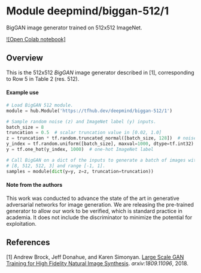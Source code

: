 # Module deepmind/biggan-512/1
BigGAN image generator trained on 512x512 ImageNet.

<!-- dataset: imagenet-ilsvrc-2012-cls -->
<!-- asset-path: legacy -->
<!-- module-type: image-generator -->
<!-- network-architecture: BigGAN -->
<!-- fine-tunable: false -->
<!-- format: hub -->


[![Open Colab notebook]](https://colab.research.google.com/github/tensorflow/hub/blob/master/examples/colab/biggan_generation_with_tf_hub.ipynb)

## Overview

This is the 512x512 *BigGAN* image generator described in [1], corresponding to
Row 5 in Table 2 (res. 512).

#### Example use
```python
# Load BigGAN 512 module.
module = hub.Module('https://tfhub.dev/deepmind/biggan-512/1')

# Sample random noise (z) and ImageNet label (y) inputs.
batch_size = 8
truncation = 0.5  # scalar truncation value in [0.02, 1.0]
z = truncation * tf.random.truncated_normal([batch_size, 128])  # noise sample
y_index = tf.random.uniform([batch_size], maxval=1000, dtype=tf.int32)
y = tf.one_hot(y_index, 1000)  # one-hot ImageNet label

# Call BigGAN on a dict of the inputs to generate a batch of images with shape
# [8, 512, 512, 3] and range [-1, 1].
samples = module(dict(y=y, z=z, truncation=truncation))
```

#### Note from the authors

This work was conducted to advance the state of the art in
generative adversarial networks for image generation.
We are releasing the pre-trained generator to allow our work to be
verified, which is standard practice in academia.
It does not include the discriminator to minimize the potential for
exploitation.

## References

[1] Andrew Brock, Jeff Donahue, and Karen Simonyan.
[Large Scale GAN Training for High Fidelity Natural Image Synthesis](https://arxiv.org/abs/1809.11096).
*arxiv:1809.11096*, 2018.
